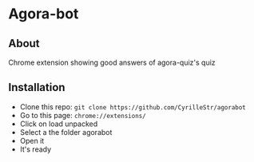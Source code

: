 # Agora-bot
## About
Chrome extension showing good answers of agora-quiz's quiz
## Installation
- Clone this repo: ```git clone https://github.com/CyrilleStr/agorabot```
- Go to this page: ```chrome://extensions/```
- Click on load unpacked
- Select a the folder agorabot
- Open it
- It's ready